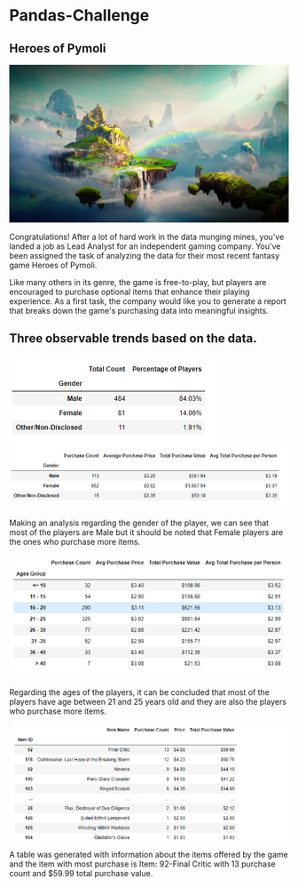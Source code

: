 # Pandas-Challenge
## Heroes of Pymoli

![Fantasy](/Instructions/Images/Fantasy.png)

Congratulations! After a lot of hard work in the data munging mines, you've landed a job as Lead Analyst for an independent gaming company. You've been assigned the task of analyzing the data for their most recent fantasy game Heroes of Pymoli.

Like many others in its genre, the game is free-to-play, but players are encouraged to purchase optional items that enhance their playing experience. As a first task, the company would like you to generate a report that breaks down the game's purchasing data into meaningful insights.

## Three observable trends based on the data.

![GenderSummary](/HeroesOfPymoli/Output/gender_summary.png)
![GenderAnalysis](/HeroesOfPymoli/Output/gender_analysis.png)

Making an analysis regarding the gender of the player, we can see that most of the players are Male but it should be noted that Female players are the ones who purchase more items.

![AgeDemographics](/HeroesOfPymoli/Output/age_demographics.png)

Regarding the ages of the players, it can be concluded that most of the players have age between 21 and 25 years old and they are also the players who purchase more items.

![ProfitableItems](/HeroesOfPymoli/Output/most_profitable_items.png)

A table was generated with information about the items offered by the game and the item with most purchase is Item: 92-Final Critic with  13 purchase count and $59.99 total purchase value.